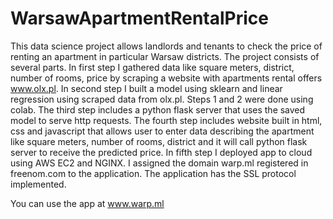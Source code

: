 # WarsawApartmentRentalPrice

This data science project allows landlords and tenants to check the price of renting an apartment in particular Warsaw districts. The project consists of several parts. In first step I gathered data like square meters, district, number of rooms, price by scraping 
a website with apartments rental offers www.olx.pl. In second step I built a model using sklearn and linear regression using scraped data from olx.pl. Steps 1 and 2 were done using colab. The third step includes a python flask server that uses the saved model to serve http requests. The fourth step includes website built in html, css and javascript that allows user to enter data describing the apartment like square meters, number of rooms, district and it will call python flask server to receive the predicted price. In fifth step I deployed app to cloud using AWS EC2 and NGINX. I assigned the domain warp.ml registered in freenom.com to the application. The application has the SSL protocol implemented.

You can use the app at www.warp.ml  
